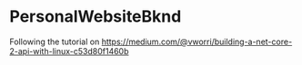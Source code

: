 # PersonalWebsiteBknd
Following the tutorial on https://medium.com/@vworri/building-a-net-core-2-api-with-linux-c53d80f1460b
